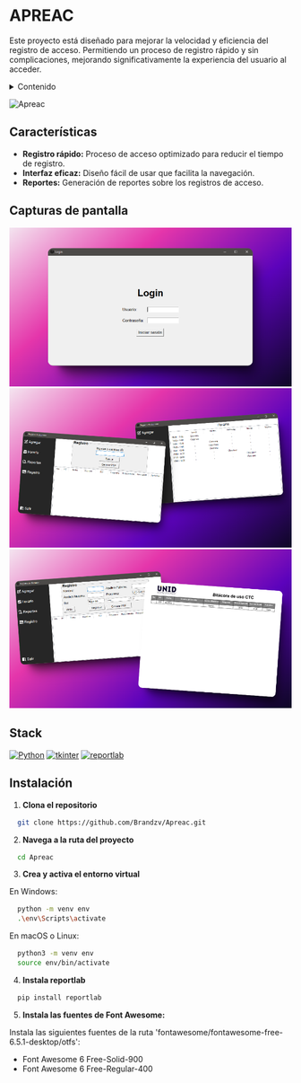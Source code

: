 # APREAC

Este proyecto está diseñado para mejorar la velocidad y eficiencia del registro de acceso. Permitiendo un proceso de registro rápido y sin complicaciones, mejorando significativamente la experiencia del usuario al acceder.

<details>
<summary>Contenido</summary>

-   [Aplicación de registro de acceso](#apreac)
-   [Características](#características)
-   [Capturas de pantalla](#capturas-de-pantalla)
-   [Stack](#stack)
-   [Instalación](#instalación)

</details>

![Apreac](https://socialify.git.ci/Brandzv/Apreac/image?description=1&descriptionEditable=Aplicaci%C3%B3n%20de%20registro%20de%20acceso&font=Raleway&logo=https%3A%2F%2Fgithub.com%2FBrandzv%2FApreac%2Fblob%2Fmaster%2Fresource%2Flogo.svg&name=1&owner=1&pattern=Charlie%20Brown&theme=Light)

## Características

-   **Registro rápido:** Proceso de acceso optimizado para reducir el tiempo de registro.
-   **Interfaz eficaz:** Diseño fácil de usar que facilita la navegación.
-   **Reportes:** Generación de reportes sobre los registros de acceso.

## Capturas de pantalla

![Login Screenshot](https://github.com/Brandzv/Apreac/blob/master/resource/login_mackup.png)
![MenuPanel Screenshot](https://github.com/Brandzv/Apreac/blob/master/resource/menuPanel_mackup.png)
![Login Screenshot](https://github.com/Brandzv/Apreac/blob/master/resource/registerPDF_makcup.png)

## Stack

[![Python][python-badge]][python-url]
[![tkinter][tkinter-badge]][tkinter-url]
[![reportlab][reportlab-badge]][reportlab-url]

[python-url]: https://www.python.org/
[python-badge]: https://img.shields.io/badge/Python-3.10.11-blue?style=for-the-badge&logo=python
[tkinter-url]: https://docs.python.org/3/library/tk.html
[tkinter-badge]: https://img.shields.io/badge/tkinter-8.6-brightgreen?style=for-the-badge&logo=python
[reportlab-url]: https://www.reportlab.com/
[reportlab-badge]: https://img.shields.io/badge/reportlab-4.2.0-orange?style=for-the-badge

## Instalación

1. **Clona el repositorio**

```bash
  git clone https://github.com/Brandzv/Apreac.git
```

2. **Navega a la ruta del proyecto**

```bash
  cd Apreac
```

3. **Crea y activa el entorno virtual**

En Windows:

```bash
  python -m venv env
  .\env\Scripts\activate

```

En macOS o Linux:

```bash
  python3 -m venv env
  source env/bin/activate
```

4. **Instala reportlab**

```bash
  pip install reportlab
```

5. **Instala las fuentes de Font Awesome:**

Instala las siguientes fuentes de la ruta 'fontawesome/fontawesome-free-6.5.1-desktop/otfs':

-   Font Awesome 6 Free-Solid-900
-   Font Awesome 6 Free-Regular-400
